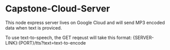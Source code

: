 # Capstone-Cloud-Server
This node express server lives on Google Cloud and will send MP3 encoded data when text is proviced.

To use text-to-speech, the GET reqeust will take this format:
{SERVER-LINK}:{PORT}/tts?text=text-to-encode
